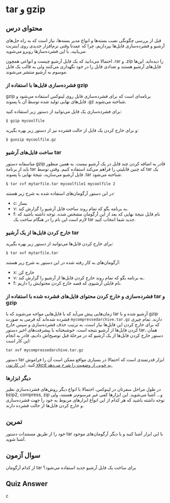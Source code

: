 # tar و gzip

## محتوای درس

قبل از بررسی چگونگی نصب بسته‌ها و انواع مدیر بسته‌ها‌، نیاز است که به راه حل‌های
آرشیو و فشرده‌سازی فایل‌ها بپردازیم‌، چرا که عمدتا وقتی نرم‌افزار جدیدی روی اینترنت
می‌یابید‌، با این فشرده‌ساز‌ها روبرو می‌شوید.

احتمالا می‌دانید که یک فایل آرشیو چیست و انواعی همچون ‎.rar و ‎.zip را دیده‌اید.
این‌ها فایل‌های آرشیو هستند و تعدادی فایل را در خود نگهداری می‌کنند ولی به قالب یک
فایل موسوم به آرشیو منتشر می‌شوند.

### فشرده‌سازی فایل‌ها با استفاده از gzip

‏gzip برنامه‌ای است که برای فشرده‌سازی فایل روی لینوکس استفاده می‌شود و فایل‌های
نهایی تولید شده توسط آن با پسوند ‎.gz شناخته می‌شوند.

برای فشرده‌سازی یک فایل می‌توانید از دستور زیر استفاده کنید:

```
$ gzip mycoolfile
```

و برای خارج کردن یک فایل از حالت فشرده نیز از دستور زیر بهره بگیرید:

```
$ gunzip mycoolfile.gz
```

### ساخت فایل‌های آرشیو tar

متاسفانه دستور gzip قادر به اضافه کردن چند فایل در یک آرشیو نیست. به همین منظور
باید از برنامهٔ tar که چنین قابلیتی را فراهم می‌کند استفاده کنیم. وقتی توسط tar یک
فایل آرشیو می‌سازید‌، نتیجهٔ نهایی با پسوند ‎.tar شناخته می‌شود.


```
$ tar cvf mytarfile.tar mycoolfile1 mycoolfile 2
```

در این دستور آرگومان‌های استفاده شده به شرح زیر هستند:

- ‏c: بساز
- v: به برنامه بگو که تمام روند ساخت فایل آرشیو را گزارش کند.
- f: نام فایل نتیجهٔ نهایی که بعد از این آرگومان مشخص شده. توجه داشته باشید که
  لازم است این نام را در هنگام ساخت یک tar جدید شما انتخاب کنید.
  
### خارج کردن فایل‌ها از یک آرشیو tar

برای خارج کردن فایل‌ها می‌توانید از دستور زیر بهره بگیرید: 

```
$ tar xvf mytarfile.tar
```

آرگومان‌های به کار رفته شده در این دستور به شرح زیر هستند:

- ‏x: خارج کن
- v: به برنامه بگو که تمام روند خارج کردن فایل‌ها از آرشیو را گزارش کند. 
- f: نام فایلی آرشیوی که قصد خارج کردن محتوایش را داریم. 

### فشرده‌سازی و خارج کردن محتوای فایل‌های فشرده شده با استفاده از tar و gzip

زمان‌هایی پیش می‌آید که با فایل‌هایی مواجه می‌شوید که با tar آرشیو شده و با gzip
فشرده شده‌اند که فرمی به صورت `mycompressedarchive.tar.gz` دارند. تمام چیزی که
برای خارج کردن این فایل‌ها نیاز است، به ترتیب حذف فشرده‌سازی و سپس خارج کردن
فایل‌ها از آرشیو نتیجه است. خوشبختانه با پیشرفت‌های اخیر دستور tar، همان دستور
خارج کردن فایل‌ها از یک آرشیو که در مرحلهٔ قبل توضیح‌اش دادیم‌، قادر به انجام این کار است:

```
tar xvf mycompressedarchive.tar.gz
```

دستور tar ابزار قدرتمندی است که احتمالا در بسیاری مواقع ممکن است آن را فراموش کنید. [این کارتون xkcd به خوبی از وضعیت را شرح می‌دهد.](https://xkcd.com/1168)

### دیگر ابزار‌ها

در طول مراحل سفرتان در لینوکس، احتمالا با انواع دیگر روش‌های فشرده‌سازی نظیر
bzip2, compress, zip و… آشنا می‌شوید. این ابزار‌ها کمی غیر مرسوم‌تر هستند‌، ولی توجه
داشته باشید که هر کدام از این انواع ابزار‌های مربوط به خود را جهت فشرده‌سازی و
خارج کردن فایل‌ها از حالت فشرده دارند.

## تمرین

خود را از طریق مستندات دستور tar با این ابزار آشنا کنید و با دیگر آرگومان‌های موجود آشنا شوید. 

## سوال آزمون

از کدام آرگومان tar برای ساخت یک فایل آرشیو جدید استفاده می‌شود؟

## Quiz Answer

c
